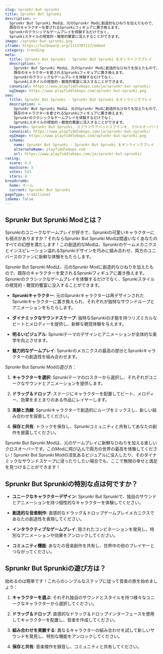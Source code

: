 ```yaml
---
slug: sprunkr-but-sprunki
title: Sprunkr But Sprunki
description: >-
  Sprunkr But Sprunki Modは、元のSprunkr Modに創造的なひねりを加えたもので、
  既存のキャラクターを愛されるSprunkiフィギュアに置き換えます。
  Sprunkrのクラシックなゲームプレイを体験するだけでなく、
  Sprunkiスタイルの視覚的・聴覚的饗宴に没入することができます。
image: /sprunkr-but-sprunki.png
iframe: https://turbowarp.org/1113707117/embed
category: trending
meta:
  title: Sprunkr But Sprunki - Sprunkr But Sprunki をオンラインでプレイ
  description: >-
    Sprunkr But Sprunki Modは、元のSprunkr Modに創造的なひねりを加えたもので、
    既存のキャラクターを愛されるSprunkiフィギュアに置き換えます。
    Sprunkrのクラシックなゲームプレイを体験するだけでなく、
    Sprunkiスタイルの視覚的・聴覚的饗宴に没入することができます。
  canonical: https://www.playfiddlebops.com/ja/sprunkr-but-sprunki/
  ogImage: https://www.playfiddlebops.com/sprunkr-but-sprunki.png
seo:
  title: Sprunkr But Sprunki - Sprunkr But Sprunki をオンラインでプレイ
  description: >-
    Sprunkr But Sprunki Modは、元のSprunkr Modに創造的なひねりを加えたもので、
    既存のキャラクターを愛されるSprunkiフィギュアに置き換えます。
    Sprunkrのクラシックなゲームプレイを体験するだけでなく、
    Sprunkiスタイルの視覚的・聴覚的饗宴に没入することができます。
  keywords: Sprunkr But Sprunki, スプランクアバットスプランキ, クロスオーバー音楽ゲーム
  canonical: https://www.playfiddlebops.com/ja/sprunkr-but-sprunki/
  ogImage: https://www.playfiddlebops.com/sprunkr-but-sprunki.png
  schema:
    name: Sprunkr But Sprunki - Sprunkr But Sprunki をオンラインでプレイ
    alternateName: playfiddlebops.com
    url: https://www.playfiddlebops.com/ja/sprunkr-but-sprunki/
rating:
  score: 4.5
  maxScore: 5
  votes: 541
  stars: 4
breadcrumb:
  home: ホーム
  current: Sprunkr But Sprunki
pageType: traditional
isDemo: false
---
```


## Sprunkr But Sprunki Modとは？

Sprunkrのユニークなゲームプレイが好きで、Sprunkiの可愛いキャラクターにも弱点がありますか？それならSprunkr But Sprunki Modは間違いなくあなたのすべての幻想を満たします！この創造的なModは、Sprunkrのゲームメカニクスとインスピレーション溢れるSprunkiデザインを巧みに組み合わせ、両方のユニバースのファンに新鮮な体験をもたらします。

Sprunkr But Sprunki Modは、元のSprunkr Modに創造的なひねりを加えたもので、既存のキャラクターを愛されるSprunkiフィギュアに置き換えます。Sprunkrのクラシックなゲームプレイを体験するだけでなく、Sprunkiスタイルの視覚的・聴覚的饗宴に没入することができます。

- **Sprunkiキャラクター**: 元のSprunkrキャラクターは再デザインされたSprunkiキャラクターに置き換えられ、それぞれが独特なサウンドループとアニメーションをもたらします。

- **ダイナミックなサウンドスケープ**: 独特なSprunkiの才能を持つリズミカルなビートとメロディーを提供し、新鮮な聴覚体験を与えます。

- **明るいビジュアル**: Sprunkiテーマのデザインとアニメーションが全体的な美学を向上させます。

- **魅力的なゲームプレイ**: Sprunkrのメカニクスの最高の部分とSprunkiキャラクターの創造性を組み合わせます。

Sprunkr But Sprunki Modの遊び方：

1. **キャラクターを選択**: Sprunkiテーマのロスターから選択し、それぞれがユニークなサウンドとアニメーションを提供します。

2. **ドラッグ＆ドロップ**: ステージにキャラクターを配置してビート、メロディー、効果をまとまりのある作品にレイヤーします。

3. **実験と洗練**: Sprunkiキャラクターで創造的にループをミックスし、新しい組み合わせを探索してください。

4. **保存と共有**: トラックを保存し、Sprunkiコミュニティと共有してあなたの創作を披露してください。

Sprunkr But Sprunki Modは、元のゲームプレイに新鮮なひねりを加える楽しいクロスオーバーです。このModに飛び込んで両方の世界の最高を体験してください！Sprunkr But Sprunki Modの活気あるビジュアルに没入したり、そのダイナミックなサウンドスケープに浸ったりしたい場合でも、ここで無限の幸せと満足を見つけることができます！

## Sprunkr But Sprunkiの特別な点は何ですか？

- **ユニークなキャラクターデザイン**: Sprunkr But Sprunkiで、独自のサウンドとアニメーションを持つ個性的なキャラクターを体験してください。

- **創造的な音楽制作**: 直感的なドラッグ＆ドロップゲームプレイメカニクスであなたの創造性を表現してください。

- **インタラクティブなゲームプレイ**: 隠されたコンビネーションを発見し、特別なアニメーションや効果をアンロックしてください。

- **コミュニティ機能**: あなたの音楽創作を共有し、世界中の他のプレイヤーとつながってください。

## Sprunkr But Sprunkiの遊び方は？

始めるのは簡単です！これらのシンプルなステップに従って音楽の旅を始めましょう：

1. **キャラクターを選ぶ**: それぞれ独自のサウンドとスタイルを持つ様々なユニークなキャラクターから選択してください。

2. **ドラッグ＆ドロップ**: 直感的なドラッグ＆ドロップインターフェースを使用してキャラクターを配置し、音楽を作成してください。

3. **組み合わせを実験する**: 異なるキャラクターの組み合わせを試して新しいサウンドを発見し、特別な機能をアンロックしてください。

4. **保存と共有**: 音楽傑作を録音し、コミュニティと共有してください。